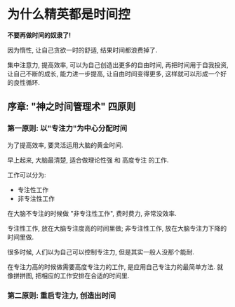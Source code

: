 # 为什么精英都是时间控

**不要再做时间的奴隶了!**

因为惰性, 让自己贪欲一时的舒适, 结果时间都浪费掉了.

集中注意力, 提高效率, 可以为自己创造出更多的自由时间, 再把时间用于自我投资, 让自己不断的成长, 能力进一步提高, 让自由时间变得更多, 这样就可以形成一个好的良性循环.

## 序章: "神之时间管理术" 四原则

### 第一原则: 以"专注力"为中心分配时间

为了提高效率, 要灵活运用大脑的黄金时间. 

早上起来, 大脑最清楚, 适合做理论性强 和 高度专注 的工作.

工作可以分为:
* 专注性工作 
* 非专注性工作

在大脑不专注的时候做 "非专注性工作", 费时费力, 非常没效率.

专注性工作, 放在大脑专注度高的时间里做; 非专注性工作, 放在大脑专注力下降的时间里做.

很多时候, 人们以为自己可以控制专注力, 但是其实一般人没那个能耐.

在专注力高的时候做需要高度专注力的工作, 是应用自己专注力的最简单方法. 就像拼拼图, 把相应的工作安排在合适的时间里.

### 第二原则: 重启专注力, 创造出时间

